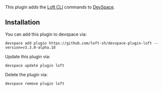 This plugin adds the [Loft CLI](https://github.com/loft-sh/loft) commands to [DevSpace](https://github.com/loft-sh/devspace). 

## Installation

You can add this plugin to devspace via:
```
devspace add plugin https://github.com/loft-sh/devspace-plugin-loft --version=v3.3.0-alpha.18
```

Update this plugin via:
```
devspace update plugin loft
```

Delete the plugin via:
```
devspace remove plugin loft
```
